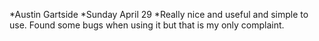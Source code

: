*Austin Gartside
*Sunday April 29
*Really nice and useful and simple to use. Found some bugs when using it but that is my only complaint. 
